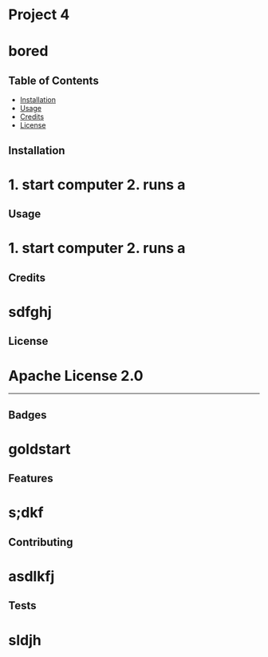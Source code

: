 
  # Project 4
  # bored
  ## Table of Contents
   
  * [Installation](#installation)
  * [Usage](#usage)
  * [Credits](#credits)
  * [License](#license)
  
  ## Installation
  # 1. start computer 2. runs a
  
  ## Usage 
  # 1. start computer 2. runs a
  
  ## Credits
  # sdfghj
  
  ## License
  # Apache License 2.0  
  
  ---
  
  ## Badges
  # goldstart

  ## Features
  # s;dkf
  
  ## Contributing  
  # asdlkfj
  
  ## Tests
  # sldjh
  

